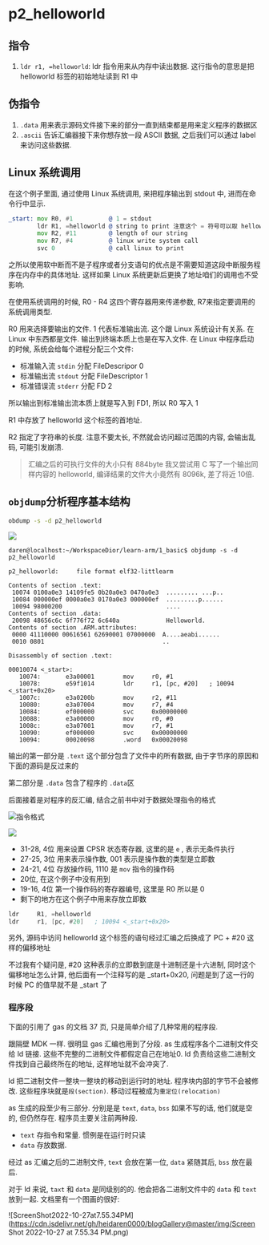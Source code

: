 # p2_helloworld

## 指令

1. `ldr r1, =helloworld`: ldr 指令用来从内存中读出数据. 这行指令的意思是把 helloworld 标签的初始地址读到 R1 中

## 伪指令

1. `.data` 用来表示源码文件接下来的部分一直到结束都是用来定义程序的数据区
2. `.ascii` 告诉汇编器接下来你想存放一段 ASCII 数据, 之后我们可以通过 label 来访问这些数据.

## Linux 系统调用

在这个例子里面, 通过使用 Linux 系统调用, 来把程序输出到 stdout 中, 进而在命令行中显示.

```asm
_start: mov R0, #1          @ 1 = stdout
        ldr R1, =helloworld @ string to print 注意这个 = 符号可以取 helloworld 标签的首地址, 而不是 helloworld 的具体的值
        mov R2, #11         @ length of our string
        mov R7, #4          @ linux write system call
        svc 0               @ call linux to print
```

之所以使用软中断而不是子程序或者分支语句的优点是不需要知道这段中断服务程序在内存中的具体地址. 这样如果 Linux 系统更新后更换了地址咱们的调用也不受影响.

在使用系统调用的时候, R0 - R4 这四个寄存器用来传递参数, R7来指定要调用的系统调用类型. 

R0 用来选择要输出的文件. 1 代表标准输出流. 这个跟 Linux 系统设计有关系. 在 Linux 中东西都是文件. 输出到终端本质上也是在写入文件. 在 Linux 中程序启动的时候, 系统会给每个进程分配三个文件:

- 标准输入流 `stdin` 分配 FileDescripor 0
- 标准输出流 `stdout` 分配 FileDescriptor 1
- 标准错误流 `stderr` 分配 FD 2

所以输出到标准输出流本质上就是写入到 FD1, 所以 R0 写入 1

R1 中存放了 helloworld 这个标签的首地址.

R2 指定了字符串的长度. 注意不要太长, 不然就会访问超过范围的内容, 会输出乱码, 可能引发崩溃.

> 汇编之后的可执行文件的大小只有 884byte 我又尝试用 C 写了一个输出同样内容的 helloworld, 编译结果的文件大小竟然有 8096k, 差了将近 10倍.

## `objdump`分析程序基本结构

```bash
obdump -s -d p2_helloworld
```



![](https://cdn.jsdelivr.net/gh/heidaren0000/blogGallery@master/img/Screenshot_20221025_172159.png)

```shell
daren@localhost:~/WorkspaceDior/learn-arm/1_basic$ objdump -s -d p2_helloworld

p2_helloworld:     file format elf32-littlearm

Contents of section .text:
 10074 0100a0e3 14109fe5 0b20a0e3 0470a0e3  ......... ...p..
 10084 000000ef 0000a0e3 0170a0e3 000000ef  .........p......
 10094 98000200                             ....            
Contents of section .data:
 20098 48656c6c 6f776f72 6c640a             Helloworld.     
Contents of section .ARM.attributes:
 0000 41110000 00616561 62690001 07000000  A....aeabi......
 0010 0801                                 ..              

Disassembly of section .text:

00010074 <_start>:
   10074:       e3a00001        mov     r0, #1
   10078:       e59f1014        ldr     r1, [pc, #20]   ; 10094 <_start+0x20>
   1007c:       e3a0200b        mov     r2, #11
   10080:       e3a07004        mov     r7, #4
   10084:       ef000000        svc     0x00000000
   10088:       e3a00000        mov     r0, #0
   1008c:       e3a07001        mov     r7, #1
   10090:       ef000000        svc     0x00000000
   10094:       00020098        .word   0x00020098
```

输出的第一部分是 `.text` 这个部分包含了文件中的所有数据, 由于字节序的原因和下面的源码是反过来的

第二部分是 `.data` 包含了程序的 `.data`区

后面接着是对程序的反汇编, 结合之前书中对于数据处理指令的格式

![指令格式](https://cdn.jsdelivr.net/gh/heidaren0000/blogGallery@master/img/data%20instruction%20format.png)

![](https://cdn.jsdelivr.net/gh/heidaren0000/blogGallery@master/img/20221025_174127_temp.jpg)

- 31-28, 4位 用来设置 CPSR 状态寄存器, 这里的是 `e` , 表示无条件执行
- 27-25, 3位 用来表示操作数, 001 表示是操作数的类型是立即数
- 24-21, 4位 存放操作码, 1110 是 `mov` 指令的操作码
- 20位, 在这个例子中没有用到
- 19-16, 4位 第一个操作码的寄存器编号, 这里是 R0 所以是 0
- 剩下的地方在这个例子中用来存放立即数

```asm
ldr 	R1, =helloworld 
ldr     r1, [pc, #20]	; 10094 <_start+0x20>
```

另外, 源码中访问 helloworld 这个标签的语句经过汇编之后换成了 PC + #20 这样的偏移地址

不过我有个疑问是, #20 这种表示的立即数到底是十进制还是十六进制, 同时这个偏移地址怎么计算, 他后面有一个注释写的是 _start+0x20, 问题是到了这一行的时候 PC 的值早就不是 _start 了

### 程序段

下面的引用了 gas 的文档 37 页, 只是简单介绍了几种常用的程序段.

跟隔壁 MDK 一样. 很明显 gas 汇编也用到了分段. as 生成程序各个二进制文件交给 ld 链接. 这些不完整的二进制文件都假定自己在地址0. ld 负责给这些二进制文件找到自己最终所在的地址, 这样地址就不会冲突了.

ld 把二进制文件一整块一整块的移动到运行时的地址. 程序块内部的字节不会被修改. 这些程序块就是`段(section)`. 移动过程被成为`重定位(relocation)` 

as 生成的段至少有三部分. 分别是是 `text`, `data`, `bss` 如果不写的话, 他们就是空的, 但仍然存在. 程序员主要关注前两种段.

- `text` 存指令和常量. 惯例是在运行时只读
- `data` 存放数据.

经过 as 汇编之后的二进制文件, `text` 会放在第一位, `data` 紧随其后, `bss` 放在最后.

对于 ld 来说, `taxt` 和 `data` 是同级别的的. 他会把各二进制文件中的 `data` 和 `text` 放到一起. 文档里有一个图画的很好: 

![ScreenShot2022-10-27at7.55.34PM](https://cdn.jsdelivr.net/gh/heidaren0000/blogGallery@master/img/Screen Shot 2022-10-27 at 7.55.34 PM.png)

